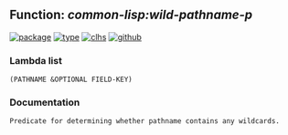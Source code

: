 ## Function: ***common-lisp:wild-pathname-p***
[![package](https://img.shields.io/badge/Package-COMMON--LISP-5f9ea0.svg?style=social&colorA=999999)](../) [![type](https://img.shields.io/badge/Type-Function-5f9ea0.svg?style=social&colorA=999999)](../#function) [![clhs](https://img.shields.io/badge/CLHS-WILD--PATHNAME--P-5f9ea0.svg?style=social&colorA=999999)](http://www.lispworks.com/documentation/HyperSpec/Body/f_wild_p.htm) [![github](https://img.shields.io/badge/GitHub-View_the_source-5f9ea0.svg?style=social&colorA=999999&logo=github)](https://github.com/sbcl/sbcl/blob/master/src/code/target-pathname.lisp/) 
### Lambda list
```
(PATHNAME &OPTIONAL FIELD-KEY)
```
### Documentation
```
Predicate for determining whether pathname contains any wildcards.
```
